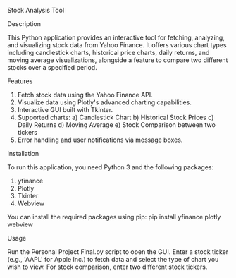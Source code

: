 Stock Analysis Tool

Description

This Python application provides an interactive tool for fetching, analyzing, and visualizing stock data from Yahoo Finance. It offers various chart types including candlestick charts, historical price charts, daily returns, and moving average visualizations, alongside a feature to compare two different stocks over a specified period.

Features
1. Fetch stock data using the Yahoo Finance API.
2. Visualize data using Plotly's advanced charting capabilities.
3. Interactive GUI built with Tkinter.
4. Supported charts:
    a) Candlestick Chart
    b) Historical Stock Prices
    c) Daily Returns
    d) Moving Average
    e) Stock Comparison between two tickers
5. Error handling and user notifications via message boxes.

Installation

To run this application, you need Python 3 and the following packages:
1. yfinance
2. Plotly
3. Tkinter 
4. Webview

You can install the required packages using pip: pip install yfinance plotly webview

Usage

Run the Personal Project Final.py script to open the GUI. Enter a stock ticker (e.g., 'AAPL' for Apple Inc.) to fetch data and select the type of chart you wish to view. For stock comparison, enter two different stock tickers.
